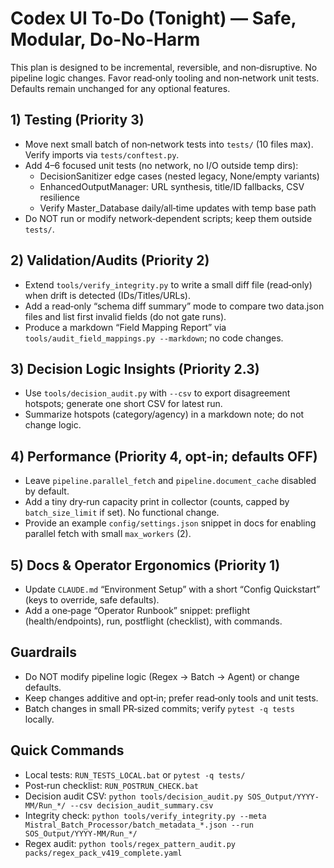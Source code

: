 # Codex UI To-Do (Tonight) — Safe, Modular, Do-No-Harm

This plan is designed to be incremental, reversible, and non‑disruptive. No pipeline logic changes. Favor read‑only tooling and non‑network unit tests. Defaults remain unchanged for any optional features.

## 1) Testing (Priority 3)
- Move next small batch of non‑network tests into `tests/` (10 files max). Verify imports via `tests/conftest.py`.
- Add 4–6 focused unit tests (no network, no I/O outside temp dirs):
  - DecisionSanitizer edge cases (nested legacy, None/empty variants)
  - EnhancedOutputManager: URL synthesis, title/ID fallbacks, CSV resilience
  - Verify Master_Database daily/all‑time updates with temp base path
- Do NOT run or modify network‑dependent scripts; keep them outside `tests/`.

## 2) Validation/Audits (Priority 2)
- Extend `tools/verify_integrity.py` to write a small diff file (read‑only) when drift is detected (IDs/Titles/URLs).
- Add a read‑only “schema diff summary” mode to compare two data.json files and list first invalid fields (do not gate runs).
- Produce a markdown “Field Mapping Report” via `tools/audit_field_mappings.py --markdown`; no code changes.

## 3) Decision Logic Insights (Priority 2.3)
- Use `tools/decision_audit.py` with `--csv` to export disagreement hotspots; generate one short CSV for latest run.
- Summarize hotspots (category/agency) in a markdown note; do not change logic.

## 4) Performance (Priority 4, opt‑in; defaults OFF)
- Leave `pipeline.parallel_fetch` and `pipeline.document_cache` disabled by default.
- Add a tiny dry‑run capacity print in collector (counts, capped by `batch_size_limit` if set). No functional change.
- Provide an example `config/settings.json` snippet in docs for enabling parallel fetch with small `max_workers` (2).

## 5) Docs & Operator Ergonomics (Priority 1)
- Update `CLAUDE.md` “Environment Setup” with a short “Config Quickstart” (keys to override, safe defaults).
- Add a one‑page “Operator Runbook” snippet: preflight (health/endpoints), run, postflight (checklist), with commands.

## Guardrails
- Do NOT modify pipeline logic (Regex → Batch → Agent) or change defaults.
- Keep changes additive and opt‑in; prefer read‑only tools and unit tests.
- Batch changes in small PR‑sized commits; verify `pytest -q tests` locally.

## Quick Commands
- Local tests: `RUN_TESTS_LOCAL.bat` or `pytest -q tests/`
- Post‑run checklist: `RUN_POSTRUN_CHECK.bat`
- Decision audit CSV: `python tools/decision_audit.py SOS_Output/YYYY-MM/Run_*/ --csv decision_audit_summary.csv`
- Integrity check: `python tools/verify_integrity.py --meta Mistral_Batch_Processor/batch_metadata_*.json --run SOS_Output/YYYY-MM/Run_*/`
- Regex audit: `python tools/regex_pattern_audit.py packs/regex_pack_v419_complete.yaml`


